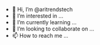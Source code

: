 - 👋 Hi, I’m @aritrendstech
- 👀 I’m interested in ...
- 🌱 I’m currently learning ...
- 💞️ I’m looking to collaborate on ...
- 📫 How to reach me ...

<!---
aritrendstech/aritrendstech is a ✨ special ✨ repository because its `README.md` (this file) appears on your GitHub profile.
You can click the Preview link to take a look at your changes.
--->
